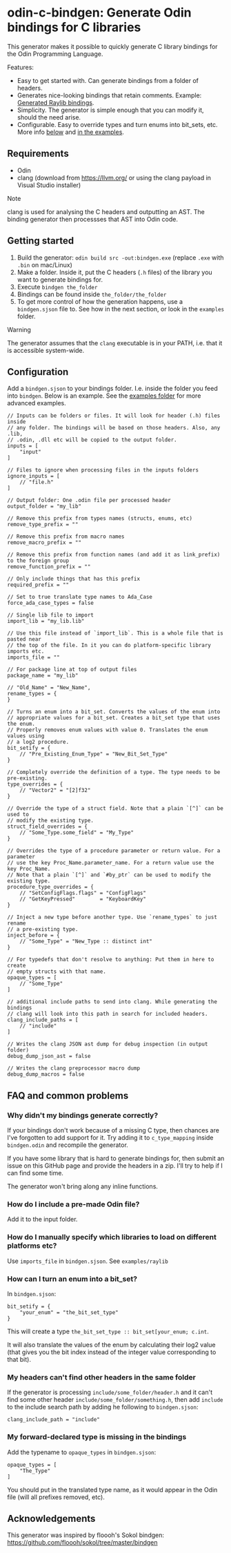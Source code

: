 # odin-c-bindgen: Generate Odin bindings for C libraries

This generator makes it possible to quickly generate C library bindings for the Odin Programming Language.

Features:
- Easy to get started with. Can generate bindings from a folder of headers.
- Generates nice-looking bindings that retain comments. Example: [Generated Raylib bindings](https://github.com/karl-zylinski/odin-c-bindgen/blob/main/examples/raylib/raylib/raylib.odin).
- Simplicity. The generator is simple enough that you can modify it, should the need arise.
- Configurable. Easy to override types and turn enums into bit_sets, etc. More info [below](#configuration) and [in the examples](https://github.com/karl-zylinski/odin-c-bindgen/blob/main/examples/raylib/bindgen.sjson).

## Requirements
- Odin
- clang (download from https://llvm.org/ or using the clang payload in Visual Studio installer)

> [!NOTE]
> clang is used for analysing the C headers and outputting an AST. The binding generator then processses that AST into Odin code.

## Getting started

1. Build the generator: `odin build src -out:bindgen.exe` (replace `.exe` with `.bin` on mac/Linux)
2. Make a folder. Inside it, put the C headers (`.h` files) of the library you want to generate bindings for.
3. Execute `bindgen the_folder`
4. Bindings can be found inside `the_folder/the_folder`
5. To get more control of how the generation happens, use a `bindgen.sjson` file to. See how in the next section, or look in the `examples` folder.

> [!WARNING]
> The generator assumes that the `clang` executable is in your PATH, i.e. that it is accessible system-wide.

## Configuration

Add a `bindgen.sjson` to your bindings folder. I.e. inside the folder you feed into `bindgen`. Below is an example. See the [examples folder](https://github.com/karl-zylinski/odin-c-bindgen/tree/main/examples) for more advanced examples.

```
// Inputs can be folders or files. It will look for header (.h) files inside
// any folder. The bindings will be based on those headers. Also, any .lib,
// .odin, .dll etc will be copied to the output folder.
inputs = [
	"input"
]

// Files to ignore when processing files in the inputs folders
ignore_inputs = [
	// "file.h"
]

// Output folder: One .odin file per processed header
output_folder = "my_lib"

// Remove this prefix from types names (structs, enums, etc)
remove_type_prefix = ""

// Remove this prefix from macro names
remove_macro_prefix = ""

// Remove this prefix from function names (and add it as link_prefix) to the foreign group
remove_function_prefix = ""

// Only include things that has this prefix
required_prefix = ""

// Set to true translate type names to Ada_Case
force_ada_case_types = false

// Single lib file to import
import_lib = "my_lib.lib"

// Use this file instead of `import_lib`. This is a whole file that is pasted near
// the top of the file. In it you can do platform-specific library imports etc.
imports_file = ""

// For package line at top of output files
package_name = "my_lib"

// "Old_Name" = "New_Name",
rename_types = {
}

// Turns an enum into a bit_set. Converts the values of the enum into
// appropriate values for a bit_set. Creates a bit_set type that uses the enum.
// Properly removes enum values with value 0. Translates the enum values using
// a log2 procedure.
bit_setify = {
	// "Pre_Existing_Enum_Type" = "New_Bit_Set_Type"
}

// Completely override the definition of a type. The type needs to be pre-existing.
type_overrides = {
	// "Vector2" = "[2]f32"
}

// Override the type of a struct field. Note that a plain `[^]` can be used to
// modify the existing type.
struct_field_overrides = {
	// "Some_Type.some_field" = "My_Type"
}

// Overrides the type of a procedure parameter or return value. For a parameter
// use the key Proc_Name.parameter_name. For a return value use the key Proc_Name.
// Note that a plain `[^]` and `#by_ptr` can be used to modify the existing type.
procedure_type_overrides = {
	// "SetConfigFlags.flags" = "ConfigFlags"
	// "GetKeyPressed"        = "KeyboardKey"
}

// Inject a new type before another type. Use `rename_types` to just rename
// a pre-existing type.
inject_before = {
	// "Some_Type" = "New_Type :: distinct int"
}

// For typedefs that don't resolve to anything: Put them in here to create
// empty structs with that name.
opaque_types = [
	// "Some_Type"
]

// additional include paths to send into clang. While generating the bindings
// clang will look into this path in search for included headers.
clang_include_paths = [
	// "include"
]

// Writes the clang JSON ast dump for debug inspection (in output folder)
debug_dump_json_ast = false

// Writes the clang preprocessor macro dump
debug_dump_macros = false
```

## FAQ and common problems

### Why didn't my bindings generate correctly?

If your bindings don't work because of a missing C type, then chances are I've forgotten to add support for it. Try adding it to `c_type_mapping` inside `bindgen.odin` and recompile the generator.

If you have some library that is hard to generate bindings for, then submit an issue on this GitHub page and provide the headers in a zip. I'll try to help if I can find some time.

The generator won't bring along any inline functions.

### How do I include a pre-made Odin file?

Add it to the input folder.

### How do I manually specify which libraries to load on different platforms etc?

Use `imports_file` in `bindgen.sjson`. See `examples/raylib`

### How can I turn an enum into a bit_set?

In `bindgen.sjson`:

```
bit_setify = {
	"your_enum" = "the_bit_set_type"
}
```

This will create a type `the_bit_set_type :: bit_set[your_enum; c.int`.

It will also translate the values of the enum by calculating their log2 value (that gives you the bit index instead of the integer value corresponding to that bit).

### My headers can't find other headers in the same folder

If the generator is processing `include/some_folder/header.h` and it can't find some other header `include/some_folder/something.h`, then add `include` to the include search path by adding he following to `bindgen.sjson`:

```
clang_include_path = "include"
```

### My forward-declared type is missing in the bindings

Add the typename to `opaque_types` in `bindgen.sjson`:
```
opaque_types = [
	"The_Type"
]
```

You should put in the translated type name, as it would appear in the Odin file (will all prefixes removed, etc).

## Acknowledgements

This generator was inspired by floooh's Sokol bindgen: https://github.com/floooh/sokol/tree/master/bindgen

